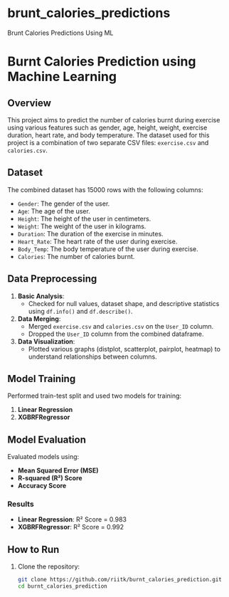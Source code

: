 # brunt_calories_predictions
Brunt Calories Predictions Using ML

# Burnt Calories Prediction using Machine Learning

## Overview
This project aims to predict the number of calories burnt during exercise using various features such as gender, age, height, weight, exercise duration, heart rate, and body temperature. The dataset used for this project is a combination of two separate CSV files: `exercise.csv` and `calories.csv`.

## Dataset
The combined dataset has 15000 rows with the following columns:
- `Gender`: The gender of the user.
- `Age`: The age of the user.
- `Height`: The height of the user in centimeters.
- `Weight`: The weight of the user in kilograms.
- `Duration`: The duration of the exercise in minutes.
- `Heart_Rate`: The heart rate of the user during exercise.
- `Body_Temp`: The body temperature of the user during exercise.
- `Calories`: The number of calories burnt.

## Data Preprocessing
1. **Basic Analysis**: 
   - Checked for null values, dataset shape, and descriptive statistics using `df.info()` and `df.describe()`.
2. **Data Merging**:
   - Merged `exercise.csv` and `calories.csv` on the `User_ID` column.
   - Dropped the `User_ID` column from the combined dataframe.
3. **Data Visualization**:
   - Plotted various graphs (distplot, scatterplot, pairplot, heatmap) to understand relationships between columns.

## Model Training
Performed train-test split and used two models for training:
1. **Linear Regression**
2. **XGBRFRegressor**

## Model Evaluation
Evaluated models using:
- **Mean Squared Error (MSE)**
- **R-squared (R²) Score**
- **Accuracy Score**

### Results
- **Linear Regression**: R² Score = 0.983
- **XGBRFRegressor**: R² Score = 0.992

## How to Run
1. Clone the repository:
   ```bash
   git clone https://github.com/riitk/burnt_calories_prediction.git
   cd burnt_calories_prediction
